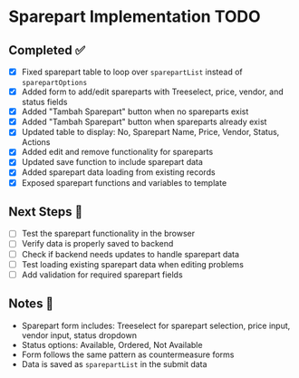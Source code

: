 # Sparepart Implementation TODO

## Completed ✅
- [x] Fixed sparepart table to loop over `sparepartList` instead of `sparepartOptions`
- [x] Added form to add/edit spareparts with Treeselect, price, vendor, and status fields
- [x] Added "Tambah Sparepart" button when no spareparts exist
- [x] Added "Tambah Sparepart" button when spareparts already exist
- [x] Updated table to display: No, Sparepart Name, Price, Vendor, Status, Actions
- [x] Added edit and remove functionality for spareparts
- [x] Updated save function to include sparepart data
- [x] Added sparepart data loading from existing records
- [x] Exposed sparepart functions and variables to template

## Next Steps 🔄
- [ ] Test the sparepart functionality in the browser
- [ ] Verify data is properly saved to backend
- [ ] Check if backend needs updates to handle sparepart data
- [ ] Test loading existing sparepart data when editing problems
- [ ] Add validation for required sparepart fields

## Notes 📝
- Sparepart form includes: Treeselect for sparepart selection, price input, vendor input, status dropdown
- Status options: Available, Ordered, Not Available
- Form follows the same pattern as countermeasure forms
- Data is saved as `sparepartList` in the submit data
